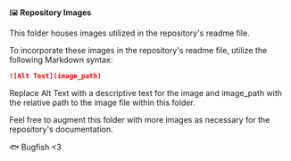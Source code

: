 🖼️ **Repository Images**

This folder houses images utilized in the repository's readme file.

To incorporate these images in the repository's readme file, utilize the following Markdown syntax:

```markdown
![Alt Text](image_path)
```

Replace Alt Text with a descriptive text for the image and image_path with the relative path to the image file within this folder.

Feel free to augment this folder with more images as necessary for the repository's documentation.

🐟 Bugfish <3